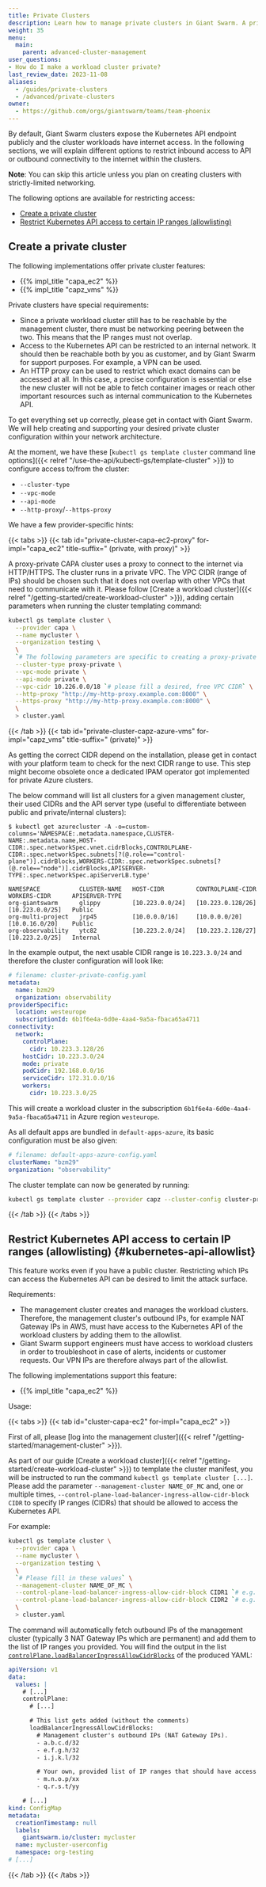 ```yaml
---
title: Private Clusters
description: Learn how to manage private clusters in Giant Swarm. A private cluster lets you limit the Kubernetes API access and at the same time control egress traffic of your workload using a proxy.
weight: 35
menu:
  main:
    parent: advanced-cluster-management
user_questions:
- How do I make a workload cluster private?
last_review_date: 2023-11-08
aliases:
  - /guides/private-clusters
  - /advanced/private-clusters
owner:
  - https://github.com/orgs/giantswarm/teams/team-phoenix
---
```


By default, Giant Swarm clusters expose the Kubernetes API endpoint publicly and the cluster workloads have internet access. In the following sections, we will explain different options to restrict inbound access to API or outbound connectivity to the internet within the clusters.

**Note**: You can skip this article unless you plan on creating clusters with strictly-limited networking.

The following options are available for restricting access:

- [Create a private cluster](#create-a-private-cluster)
- [Restrict Kubernetes API access to certain IP ranges (allowlisting)](#kubernetes-api-allowlist)

## Create a private cluster

The following implementations offer private cluster features:

- {{% impl_title "capa_ec2" %}}
- {{% impl_title "capz_vms" %}}

Private clusters have special requirements:

- Since a private workload cluster still has to be reachable by the management cluster, there must be networking peering between the two. This means that the IP ranges must not overlap.
- Access to the Kubernetes API can be restricted to an internal network. It should then be reachable both by you as customer, and by Giant Swarm for support purposes. For example, a VPN can be used.
- An HTTP proxy can be used to restrict which exact domains can be accessed at all. In this case, a precise configuration is essential or else the new cluster will not be able to fetch container images or reach other important resources such as internal communication to the Kubernetes API.

To get everything set up correctly, please get in contact with Giant Swarm. We will help creating and supporting your desired private cluster configuration within your network architecture.

At the moment, we have these [`kubectl gs template cluster` command line options]({{< relref "/use-the-api/kubectl-gs/template-cluster" >}}) to configure access to/from the cluster:

- `--cluster-type`
- `--vpc-mode`
- `--api-mode`
- `--http-proxy`/`--https-proxy`

We have a few provider-specific hints:

{{< tabs >}}
{{< tab id="private-cluster-capa-ec2-proxy" for-impl="capa_ec2" title-suffix=" (private, with proxy)" >}}

A proxy-private CAPA cluster uses a proxy to connect to the internet via HTTP/HTTPS. The cluster runs in a private VPC. The VPC CIDR (range of IPs) should be chosen such that it does not overlap with other VPCs that need to communicate with it. Please follow [Create a workload cluster]({{< relref "/getting-started/create-workload-cluster" >}}), adding certain parameters when running the cluster templating command:

```sh
kubectl gs template cluster \
  --provider capa \
  --name mycluster \
  --organization testing \
  \
  `# The following parameters are specific to creating a proxy-private cluster` \
  --cluster-type proxy-private \
  --vpc-mode private \
  --api-mode private \
  --vpc-cidr 10.226.0.0/18 `# please fill a desired, free VPC CIDR` \
  --http-proxy "http://my-http-proxy.example.com:8000" \
  --https-proxy "http://my-http-proxy.example.com:8000" \
  \
  > cluster.yaml
```

{{< /tab >}}
{{< tab id="private-cluster-capz-azure-vms" for-impl="capz_vms" title-suffix=" (private)" >}}

As getting the correct CIDR depend on the installation, please get in contact with your platform team to check for the next CIDR range to use. This step might become obsolete once a dedicated IPAM operator got implemented for private Azure clusters.

The below command will list all clusters for a given management cluster, their used CIDRs and the API server type (useful to differentiate between public and private/internal clusters):

```text
$ kubectl get azurecluster -A -o=custom-columns='NAMESPACE:.metadata.namespace,CLUSTER-NAME:.metadata.name,HOST-CIDR:.spec.networkSpec.vnet.cidrBlocks,CONTROLPLANE-CIDR:.spec.networkSpec.subnets[?(@.role=="control-plane")].cidrBlocks,WORKERS-CIDR:.spec.networkSpec.subnets[?(@.role=="node")].cidrBlocks,APISERVER-TYPE:.spec.networkSpec.apiServerLB.type'

NAMESPACE           CLUSTER-NAME   HOST-CIDR         CONTROLPLANE-CIDR   WORKERS-CIDR      APISERVER-TYPE
org-giantswarm      glippy         [10.223.0.0/24]   [10.223.0.128/26]   [10.223.0.0/25]   Public
org-multi-project   jrp45          [10.0.0.0/16]     [10.0.0.0/20]       [10.0.16.0/20]    Public
org-observability   ytc82          [10.223.2.0/24]   [10.223.2.128/27]   [10.223.2.0/25]   Internal
```

In the example output, the next usable CIDR range is `10.223.3.0/24` and therefore the cluster configuration will look like:

```yaml
# filename: cluster-private-config.yaml
metadata:
  name: bzm29
  organization: observability
providerSpecific:
  location: westeurope
  subscriptionId: 6b1f6e4a-6d0e-4aa4-9a5a-fbaca65a4711
connectivity:
  network:
    controlPlane:
      cidr: 10.223.3.128/26
    hostCidr: 10.223.3.0/24
    mode: private
    podCidr: 192.168.0.0/16
    serviceCidr: 172.31.0.0/16
    workers:
      cidr: 10.223.3.0/25
```

This will create a workload cluster in the subscription `6b1f6e4a-6d0e-4aa4-9a5a-fbaca65a4711` in Azure region `westeurope`.

As all default apps are bundled in `default-apps-azure`, its basic configuration must be also given:

```yaml
# filename: default-apps-azure-config.yaml
clusterName: "bzm29"
organization: "observability"
```

The cluster template can now be generated by running:

```sh
kubectl gs template cluster --provider capz --cluster-config cluster-private-config.yaml --default-app-config default-apps-azure-config.yaml --output cluster.yaml
```

{{< /tab >}}
{{< /tabs >}}

## Restrict Kubernetes API access to certain IP ranges (allowlisting) {#kubernetes-api-allowlist}

This feature works even if you have a public cluster. Restricting which IPs can access the Kubernetes API can be desired to limit the attack surface.

Requirements:

- The management cluster creates and manages the workload clusters. Therefore, the management cluster's outbound IPs, for example NAT Gateway IPs in AWS, must have access to the Kubernetes API of the workload clusters by adding them to the allowlist.
- Giant Swarm support engineers must have access to workload clusters in order to troubleshoot in case of alerts, incidents or customer requests. Our VPN IPs are therefore always part of the allowlist.

The following implementations support this feature:

- {{% impl_title "capa_ec2" %}}

Usage:

{{< tabs >}}
{{< tab id="cluster-capa-ec2" for-impl="capa_ec2" >}}

First of all, please [log into the management cluster]({{< relref "/getting-started/management-cluster" >}}).

As part of our guide [Create a workload cluster]({{< relref "/getting-started/create-workload-cluster" >}}) to template the cluster manifest, you will be instructed to run the command `kubectl gs template cluster [...]`. Please add the parameter `--management-cluster NAME_OF_MC` and, one or multiple times, `--control-plane-load-balancer-ingress-allow-cidr-block CIDR` to specify IP ranges (CIDRs) that should be allowed to access the Kubernetes API.

For example:

```sh
kubectl gs template cluster \
  --provider capa \
  --name mycluster \
  --organization testing \
  \
  `# Please fill in these values` \
  --management-cluster NAME_OF_MC \
  --control-plane-load-balancer-ingress-allow-cidr-block CIDR1 `# e.g. '1.2.3.4/30'` \
  --control-plane-load-balancer-ingress-allow-cidr-block CIDR2 `# e.g. '5.6.7.8/30'` \
  \
  > cluster.yaml
```

The command will automatically fetch outbound IPs of the management cluster (typically 3 NAT Gateway IPs which are permanent) and add them to the list of IP ranges you provided. You will find the output in the list [`controlPlane.loadBalancerIngressAllowCidrBlocks`](https://github.com/giantswarm/cluster-aws/blob/master/helm/cluster-aws/README.md#control-plane) of the produced YAML:

```yaml
apiVersion: v1
data:
  values: |
    # [...]
    controlPlane:
      # [...]

      # This list gets added (without the comments)
      loadBalancerIngressAllowCidrBlocks:
        # Management cluster's outbound IPs (NAT Gateway IPs).
        - a.b.c.d/32
        - e.f.g.h/32
        - i.j.k.l/32

        # Your own, provided list of IP ranges that should have access
        - m.n.o.p/xx
        - q.r.s.t/yy

    # [...]
kind: ConfigMap
metadata:
  creationTimestamp: null
  labels:
    giantswarm.io/cluster: mycluster
  name: mycluster-userconfig
  namespace: org-testing
# [...]
```

{{< /tab >}}
{{< /tabs >}}

